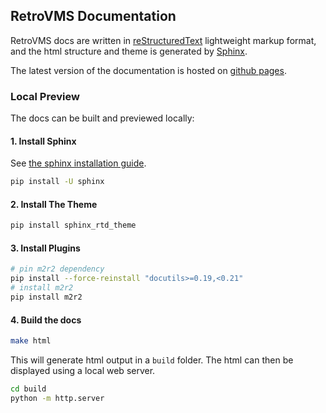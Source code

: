 ## RetroVMS Documentation

RetroVMS docs are written in [reStructuredText](https://en.wikipedia.org/wiki/ReStructuredText) lightweight markup format, and the html structure and theme is generated by [Sphinx](http://www.sphinx-doc.org). 

The latest version of the documentation is hosted on [github pages](https://github.com/jetpax/RetroVMS-MINI).

### Local Preview

The docs can be built and previewed locally:

#### 1. Install Sphinx

See [the sphinx installation guide](http://www.sphinx-doc.org/en/master/usage/installation.html).

```bash
pip install -U sphinx
```

#### 2. Install The Theme

```bash
pip install sphinx_rtd_theme
```

#### 3. Install Plugins

```bash
# pin m2r2 dependency
pip install --force-reinstall "docutils>=0.19,<0.21"
# install m2r2
pip install m2r2
```

#### 4. Build the docs

```bash
make html
```

This will generate html output in a `build` folder. The html can then be displayed using a local web server.

```bash
cd build
python -m http.server
```
